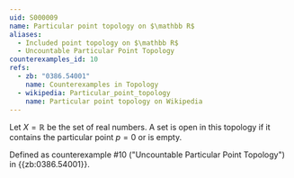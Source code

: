 ```yaml
---
uid: S000009
name: Particular point topology on $\mathbb R$
aliases:
  - Included point topology on $\mathbb R$
  - Uncountable Particular Point Topology
counterexamples_id: 10
refs:
  - zb: "0386.54001" 
    name: Counterexamples in Topology
  - wikipedia: Particular_point_topology
    name: Particular point topology on Wikipedia
---
```


Let $X=\mathbb R$ be the set of real numbers. A set is open in this
topology if it contains the particular point $p=0$ or is empty.

Defined as counterexample #10 ("Uncountable Particular Point Topology")
in {{zb:0386.54001}}.
